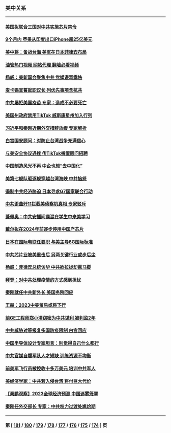 ### 美中关系
---
#### [美国拟联合三国对中共实施芯片禁令](../../pages/nf1412576/n13903308.md?01101245) 
#### [9个月内 苹果从印度出口iPhone超25亿美元](../../pages/nf1412576/n13903220.md?01101245) 
#### [美中将：备战台海 美军在日本菲律宾布局](../../pages/nf1412576/n13902697.md?01101245) 
#### [油管热门视频 网站代理 翻墙必看视频](http://138.2.39.72:81/youtube.html?epic-marker?01101245)
#### [杨威：美新国会聚焦中共 党媒谩骂露怯](../../pages/nf1412576/n13902501.md?01101245) 
#### [麦卡锡宣誓就职议长 列优先事项含抗共](../../pages/nf1412576/n13901685.md?01101245) 
#### [中共屡拒美国疫苗 专家：造成不必要死亡](../../pages/nf1412576/n13901178.md?01101245) 
#### [美国州政府禁用TikTok 威斯康星州加入行列](../../pages/nf1412576/n13901143.md?01101245) 
#### [习近平和秦刚近期外交措辞放缓 专家解析](../../pages/nf1412576/n13901079.md?01101245) 
#### [白宫国安顾问：对防止台湾战争充满信心](../../pages/nf1412576/n13901059.md?01101245) 
#### [与美安全协议遇挫 传TikTok搁置顾问招聘](../../pages/nf1412576/n13900899.md?01101245) 
#### [中国制造风光不再 中企也想“去中国化”](../../pages/nf1412576/n13900680.md?01101245) 
#### [美第七舰队驱逐舰穿越台湾海峡 中共恼怒](../../pages/nf1412576/n13900401.md?01101245) 
#### [遏制中共经济胁迫 日本寻求G7国家联合行动](../../pages/nf1412576/n13900329.md?01101245) 
#### [中共歪曲歼11拦截美侦察机真相 专家驳斥](../../pages/nf1412576/n13900315.md?01101245) 
#### [蓬佩奥：中共安插间谍混在学生中来美学习](../../pages/nf1412576/n13900189.md?01101245) 
#### [戴尔拟在2024年前逐步停用中国产芯片](../../pages/nf1412576/n13899696.md?01101245) 
#### [日本在国际电联任要职 与美主导6G国际标准](../../pages/nf1412576/n13899963.md?01101245) 
#### [中共芯片业被美重击后 另两关键行业或步后尘](../../pages/nf1412576/n13899899.md?01101245) 
#### [杨威：菲律宾总统访华 中共欲拉拢却露马脚](../../pages/nf1412576/n13899645.md?01101245) 
#### [拜登：对中共处理疫情的方式感到担忧](../../pages/nf1412576/n13899612.md?01101245) 
#### [秦刚就任中共新外长 美国务院回应](../../pages/nf1412576/n13899450.md?01101245) 
#### [王赫：2023中美贸易或将下行](../../pages/nf1412576/n13899005.md?01101245) 
#### [前GE工程师郑小清窃密为中共谋利 被判监2年](../../pages/nf1412576/n13898934.md?01101245) 
#### [中共威胁对等报复多国防疫限制 白宫回应](../../pages/nf1412576/n13898778.md?01101245) 
#### [中国半导体设计专家坦言：别觉得自己什么都行](../../pages/nf1412576/n13898720.md?01101245) 
#### [中共官媒自爆军队人才短缺 训练资源不均衡](../../pages/nf1412576/n13897827.md?01101245) 
#### [前美军飞行员被控收十多万美元 培训中共军人](../../pages/nf1412576/n13898448.md?01101245) 
#### [美经济学家：中共若入侵台湾 将付巨大代价](../../pages/nf1412576/n13898368.md?01101245) 
#### [【秦鹏观察】2023全球经济预测 中国迷雾笼罩](../../pages/nf1412576/n13898147.md?01101245) 
#### [秦刚任外交部长 专家：中共权力过渡处尴尬期](../../pages/nf1412576/n13897780.md?01101245) 

---
#### 第 [ [181](./181.md?01101245) / [180](./180.md?01101245) / [179](./179.md?01101245) / [178](./178.md?01101245) / [177](./177.md?01101245) / [176](./176.md?01101245) / [175](./175.md?01101245) / [174](./174.md?01101245) ] 页
